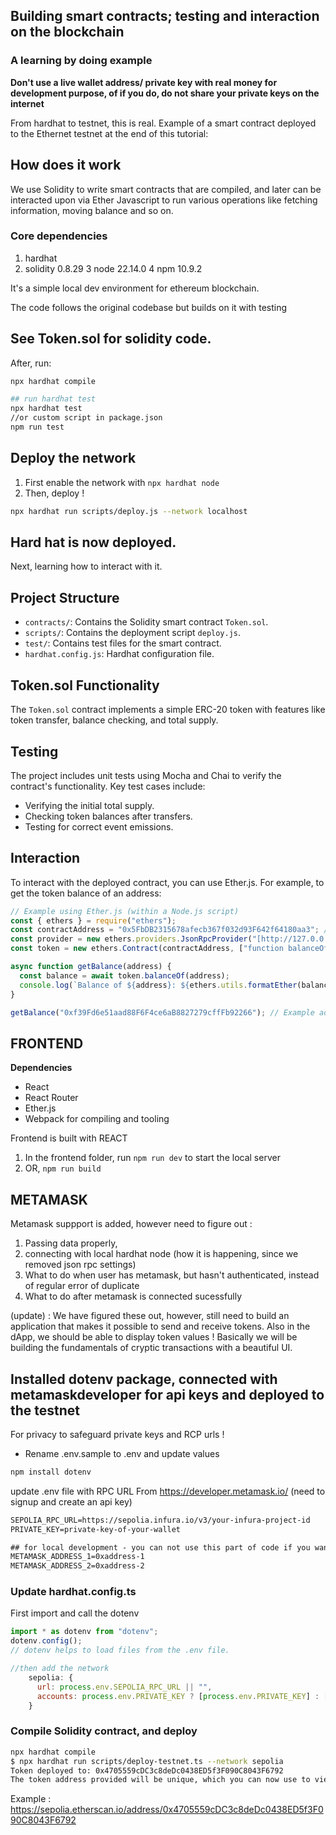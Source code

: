 ## Building smart contracts; testing and interaction on the blockchain ##
### A learning by doing example ###

**Don't use a live wallet address/ private key with real money for development purpose, of if you do, do not share your private keys on the internet**

From hardhat to testnet, this is real. 
Example of a smart contract deployed to the Ethernet testnet at the end of this tutorial:


## How does it work ##
We use Solidity to write smart contracts that are compiled, and later can be interacted upon via Ether Javascript to run various operations like fetching information, moving balance and so on. 

### Core dependencies ###
1. hardhat
2. solidity 0.8.29
3 node 22.14.0
4 npm 10.9.2

It's a simple local dev environment for ethereum blockchain. 

The code follows the original codebase but builds on it with testing

## See Token.sol for solidity code. ##
After, run: 
```bash
npx hardhat compile

## run hardhat test
npx hardhat test
//or custom script in package.json
npm run test 
```

## Deploy the network ##
1. First enable the network with ```npx hardhat node```
2. Then, deploy !
```bash
npx hardhat run scripts/deploy.js --network localhost
```
## Hard hat is now deployed. ##

Next, learning how to interact with it. 


## Project Structure ##

* `contracts/`: Contains the Solidity smart contract `Token.sol`.
* `scripts/`: Contains the deployment script `deploy.js`.
* `test/`: Contains test files for the smart contract.
* `hardhat.config.js`: Hardhat configuration file.

## Token.sol Functionality ##

The `Token.sol` contract implements a simple ERC-20 token with features like token transfer, balance checking, and total supply.

## Testing ##

The project includes unit tests using Mocha and Chai to verify the contract's functionality. Key test cases include:

* Verifying the initial total supply.
* Checking token balances after transfers.
* Testing for correct event emissions.

## Interaction ##

To interact with the deployed contract, you can use Ether.js. For example, to get the token balance of an address:

```javascript
// Example using Ether.js (within a Node.js script)
const { ethers } = require("ethers");
const contractAddress = "0x5FbDB2315678afecb367f032d93F642f64180aa3"; // Replace with your deployed contract address
const provider = new ethers.providers.JsonRpcProvider("[http://127.0.0.1:8545/](https://www.google.com/search?q=http://127.0.0.1:8545/)"); // Local Hardhat node
const token = new ethers.Contract(contractAddress, ["function balanceOf(address) view returns (uint256)"], provider);

async function getBalance(address) {
  const balance = await token.balanceOf(address);
  console.log(`Balance of ${address}: ${ethers.utils.formatEther(balance)}`);
}

getBalance("0xf39Fd6e51aad88F6F4ce6aB8827279cffFb92266"); // Example address◊
```

## FRONTEND ##
**Dependencies**
- React
- React Router
- Ether.js
- Webpack for compiling and tooling

Frontend is built with REACT
1. In the frontend folder, run `npm run dev` to start the local server
2. OR, `npm run build`

## METAMASK ##

Metamask suppport is added, however need to figure out : 
1. Passing data properly, 
2. connecting with local hardhat node (how it is happening, since we removed json rpc settings)
3. What to do when user has metamask, but hasn't authenticated, instead of regular error of duplicate
4. What to do after metamask is connected sucessfully

(update) : We have figured these out, however, still need to build an application that makes it possible to send and receive tokens. 
Also in the dApp, we should be able to display token values ! Basically we will be building the fundamentals of cryptic transactions with a beautiful UI.

## Installed dotenv package, connected with metamaskdeveloper for api keys and deployed to the testnet ##
For privacy to safeguard private keys and RCP urls ! 
- Rename .env.sample to .env and update values 
```bash
npm install dotenv
```
update .env file with RPC URL From https://developer.metamask.io/ (need to signup and create an api key)
```txt
SEPOLIA_RPC_URL=https://sepolia.infura.io/v3/your-infura-project-id
PRIVATE_KEY=private-key-of-your-wallet

## for local development - you can not use this part of code if you want
METAMASK_ADDRESS_1=0xaddress-1
METAMASK_ADDRESS_2=0xaddress-2
```

### Update hardhat.config.ts ### 
First import and call the dotenv
```js
import * as dotenv from "dotenv";
dotenv.config();
// dotenv helps to load files from the .env file.

//then add the network
    sepolia: {
      url: process.env.SEPOLIA_RPC_URL || "",
      accounts: process.env.PRIVATE_KEY ? [process.env.PRIVATE_KEY] : []
    }
```

### Compile Solidity contract, and deploy ###
```sh
npx hardhat compile
$ npx hardhat run scripts/deploy-testnet.ts --network sepolia
Token deployed to: 0x4705559cDC3c8deDc0438ED5f3F090C8043F6792
The token address provided will be unique, which you can now use to view your blockchain ledger
```
Example : 
https://sepolia.etherscan.io/address/0x4705559cDC3c8deDc0438ED5f3F090C8043F6792